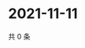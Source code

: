 # 2021-11-11

共 0 条

<!-- BEGIN WEIBO -->
<!-- 最后更新时间 Thu Nov 11 2021 23:14:54 GMT+0800 (China Standard Time) -->

<!-- END WEIBO -->
